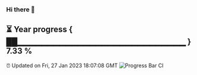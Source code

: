 ### Hi there 👋
⏳ Year progress { ██▁▁▁▁▁▁▁▁▁▁▁▁▁▁▁▁▁▁▁▁▁▁▁▁▁▁▁▁ } 7.33 %
---
⏰ Updated on Fri, 27 Jan 2023 18:07:08 GMT
![Progress Bar CI](https://github.com/Moyi321/Moyi321/workflows/Progress%20Bar%20CI/badge.svg)
